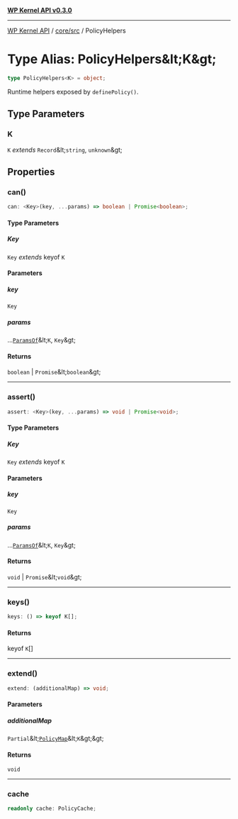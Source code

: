 [**WP Kernel API v0.3.0**](../../../README.md)

---

[WP Kernel API](../../../README.md) / [core/src](../README.md) / PolicyHelpers

# Type Alias: PolicyHelpers\&lt;K\&gt;

```ts
type PolicyHelpers<K> = object;
```

Runtime helpers exposed by `definePolicy()`.

## Type Parameters

### K

`K` _extends_ `Record`\&lt;`string`, `unknown`\&gt;

## Properties

### can()

```ts
can: <Key>(key, ...params) => boolean | Promise<boolean>;
```

#### Type Parameters

##### Key

`Key` _extends_ keyof `K`

#### Parameters

##### key

`Key`

##### params

...[`ParamsOf`](ParamsOf.md)\&lt;`K`, `Key`\&gt;

#### Returns

`boolean` \| `Promise`\&lt;`boolean`\&gt;

---

### assert()

```ts
assert: <Key>(key, ...params) => void | Promise<void>;
```

#### Type Parameters

##### Key

`Key` _extends_ keyof `K`

#### Parameters

##### key

`Key`

##### params

...[`ParamsOf`](ParamsOf.md)\&lt;`K`, `Key`\&gt;

#### Returns

`void` \| `Promise`\&lt;`void`\&gt;

---

### keys()

```ts
keys: () => keyof K[];
```

#### Returns

keyof `K`[]

---

### extend()

```ts
extend: (additionalMap) => void;
```

#### Parameters

##### additionalMap

`Partial`\&lt;[`PolicyMap`](PolicyMap.md)\&lt;`K`\&gt;\&gt;

#### Returns

`void`

---

### cache

```ts
readonly cache: PolicyCache;
```
